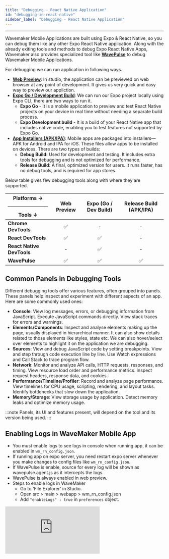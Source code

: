 ```yaml
---
title: "Debugging - React Native Application"
id: "debugging-in-react-native"
sidebar_label: "Debugging - React Native Application"
---
```

---

Wavemaker Mobile Applications are built using Expo & React Native, so you can debug them like any other Expo React Native application. Along with the already exiting tools and methods to debug Expo React Native Apps, Wavemaker also provides specialized tool like **[WavePulse](#wavepulse)** to debug Wavemaker Mobile Applications.

For debugging we can run application in following ways.

- **[Web Preview](test-run)**: In studio, the application can be previewed on web browser at any point of development. It gives us very quick and easy way to preview our appliction.
- **[Expo Go / Development Build](expo-debug)**: We can run our Expo project locally using Expo CLI, there are two ways to run it.
    - **Expo Go** - It is a mobile application to preview and test React Native projects on your device in real time without needing a separate build process.
    - **Expo Development build** - It is a build of your React Native app that includes native code, enabling you to test features not supported by Expo Go.
- **[App Installers (APK/IPA)](build-installers)**: Mobile apps are packaged into installers—APK for Android and IPA for iOS. These files allow apps to be installed on devices. There are two types of builds:
  - **Debug Build:** Used for development and testing. It includes extra tools for debugging and is not optimized for performance.
  - **Release Build:** A final, optimized version for users. It runs faster, has no debug tools, and is required for app stores.

Below table gives few debugging tools along with where they are supported.

| Platforms → <hr style={{margin:0}}/> Tools ↓ | Web Preview | Expo (Go / Dev Build) | Release Build (APK/IPA) |
| ------ | :-----: | :-----: | :-----: |
| **Chrome DevTools** | ✅ | - | - |
| **React DevTools** | ✅ | ✅ | - |
| **React Native DevTools** | - | ✅ | - |
| **WavePulse** | ✅ | ✅ | ✅ |

## Common Panels in Debugging Tools

Different debugging tools offer various features, often grouped into panels. These panels help inspect and experiment with different aspects of an app. Here are some commonly used ones:

- **Console**: View log messages, errors, or debugging information from JavaScript. Execute JavaScript commands directly. View stack traces for errors and warnings.
- **Elements/Components**: Inspect and analyse elements making up the page, usually displayed in hierarchical manner. It can also show details related to those elements like styles, state etc. We can also hover/select over elements to highlight it on the application we are debugging.
- **Sources**: View and debug JavaScript code by setting breakpoints. View and step through code execution line by line. Use Watch expressions and Call Stack to trace program flow.
- **Network**: Monitor and analyze API calls, HTTP requests, responses, and timing. View resource load order and performance metrics. Inspect request headers, response data, and cookies.
- **Performance/Timeline/Profiler**: Record and analyze page performance. View timelines for CPU usage, scripting, rendering, and layout tasks. Identify bottlenecks that slow down the application.
- **Memory/Storage**: View storage usage by application. Detect memory leaks and optimize memory usage.

:::note
Panels, its UI and features present, will depend on the tool and its version being used.
:::

## Enabling Logs in WaveMaker Mobile App

- You must enable logs to see logs in console when running app, it can be enabled in `wm_rn_config.json`.
- If running app on expo server, you need restart expo server whenever you make changes to config files like `wm_rn_config.json`.
- If WavePulse is enable, source for every log will be shown as wavepulse.agent.js as it intercepts the logs.
- WavePulse is always enabled in web preview.
- Steps to enable logs in WaveMaker
  - Go to 'File Explorer' in Studio.
  - Open src > main > webapp > wm_rn_config.json
  - Add `"enableLogs" : true` in `preferences` object.

<div style={{ position: "relative", paddingBottom: "56.25%" }}>
  <iframe
    style={{
      width: "100%",
      height: "100%",
      position: "absolute",
      left: 0,
      top: 0
    }}
    src="https://embed.app.guidde.com/playbooks/ce8XxiZkyG1R6rRNZ7HXKC"
    title="guide to show how to enable logs in wavemaker mobile apps"
    frameBorder={0}
    referrerPolicy="unsafe-url"
    allowFullScreen="true"
    allow="clipboard-write"
    sandbox="allow-popups allow-popups-to-escape-sandbox allow-scripts allow-forms allow-same-origin allow-presentation"
  />
</div>

## Debugging Tools

### Chrome DevTools

Chrome DevTools is a built-in debugging tool present in Chrome browser which helps to inspect, analyze, edit and debug web applications directly in the browser. We can use it to inspect and debug Wavemaker mobile applications, by launching it in web preview in the browser.

#### Panels Available
- Console, Elements (shows HTML), Sources, Network, Performance, Memory, Application etc.

<details>
<summary>Key Features & Limitations</summary>

**Key Features**
- Works with web preview, which we can launch very quickly and easily while developing app in the Wavemaker studio.
- Inspecting elements and their styles. Can be used to edit CSS to quickly debug style issues.
- Viewing logs and executing JS directly in console.
- Monitoring network activity.
- Viewing & debugging JS source by setting breakpoints in the Source Panel.

**Limitations**
- In Elements panel it shows HTML elements, not the React components of our application.
- Can't debug native features as they don't work on web preview.

</details>

#### Using Chrome DevTools

- Open the project in studio and click on 'Preview' button at the top, to launch web preview.
- After web preview is loaded, click on 'REMOVE TOOLBAR'.
- Right click anywhere on the page and click on **Inspect**.
- Chrome DevTools will be opened. Its docking position and size is customizable and depends on your settings.
- In Sources Panel, you can view and debug page scripts easily. For this, press Ctrl+P or Cmd+P and enter the page name.
<div style={{ position: "relative", paddingBottom: "56.25%" }}>
  <iframe
    style={{
      width: "100%",
      height: "100%",
      position: "absolute",
      left: 0,
      top: 0
    }}
    src="https://embed.app.guidde.com/playbooks/kBN1AsvKu66Eb9tE9QVaBX"
    title="Chrome DevTools Walkthrough in Web Preview for WM Mobile App"
    frameBorder={0}
    referrerPolicy="unsafe-url"
    allowFullScreen="true"
    allow="clipboard-write"
    sandbox="allow-popups allow-popups-to-escape-sandbox allow-scripts allow-forms allow-same-origin allow-presentation"
  />
</div>

<br/>

:::note
Most modern browsers ships with their own DevTools, with similar features. If using any other browser, please check documentation for their DevTools.
:::

### React DevTools

React DevTools is a debugging tool that is used to debug React and React Native Apps. It can be used in browser by installing its extension.

#### Panels Available
- Components - Shows React components in hierarchical manner along with its props (Data passed to that component from its parent) and state (Data that the component manages itself, which can change over time and triggers the component to re-render when updated).
- Profiler - Collects timing information about each component that’s rendered in order to identify performance bottlenecks.

<details>
<summary>Key Features</summary>

**Key Features**
- It can be used along with Chrome DevTools, its Component Panel gives react compoennets unlike Chrome DevTools, which gives HTML in its Elements Panel. This can very useful while debugging in web preview as we can analyse react components composing our app along with its state and props.
- You can also edit state and prop value in ⚛️ Components Panel.

</details>

#### Using React DevTools

<details>
<summary>Installation</summary>

- React DevTools can be installed as extension in [Chrome](https://chrome.google.com/webstore/detail/react-developer-tools/fmkadmapgofadopljbjfkapdkoienihi?hl=en), [Firefox](https://addons.mozilla.org/en-US/firefox/addon/react-devtools/) and [Edge](https://microsoftedge.microsoft.com/addons/detail/react-developer-tools/gpphkfbcpidddadnkolkpfckpihlkkil) Browser.
- Here we are installing in Chrome, for Firefox and Edge, steps will be similar.
- For other browsers it can be installed with npm. [Learn More](https://react.dev/learn/react-developer-tools)

<div style={{ position: "relative", paddingBottom: "56.25%" }}>
  <iframe
    style={{
      width: "100%",
      height: "100%",
      position: "absolute",
      left: 0,
      top: 0
    }}
    src="https://embed.app.guidde.com/playbooks/1sMAWFG2RXrYq82p693aMW"
    title="Installing React DevTools"
    frameBorder={0}
    referrerPolicy="unsafe-url"
    allowFullScreen="true"
    allow="clipboard-write"
    sandbox="allow-popups allow-popups-to-escape-sandbox allow-scripts allow-forms allow-same-origin allow-presentation"
  />
</div>
</details>

- Once installation is complete, launch the application web preview and click on "REMOVE TOOLBAR".
- Right click anywhere on the page and click on **Inspect**. This will open browser's DevTools.
- The DevTools will now have two new panels '⚛️ Components' & '⚛️ Profiler' will be present in browser devtools.
- In ⚛️ Components panel, by selecting a component in the component tree, you can inspect and edit its current props and state in the panel on the right.
- In style details, there is a trace object. Trace object contains sources that participated in the preparation of the final style. In the trace object, styles of later sources are overridden by the former sources.
- Along with WaveMaker components it shows many other wrapper components. If you only want to see WaveMaker components, use fitler `^(?!Wm)` to filter out all components except WaveMaker Components.
TO DO (edit the video properly)
<div style={{ position: "relative", paddingBottom: "56.25%" }}>
  <iframe
    style={{
      width: "100%",
      height: "100%",
      position: "absolute",
      left: 0,
      top: 0
    }}
    src="https://embed.app.guidde.com/playbooks/rJEJEs4wGrcAJexguS9LE9"
    title="React DevTools Walkthrogh"
    frameBorder={0}
    referrerPolicy="unsafe-url"
    allowFullScreen="true"
    allow="clipboard-write"
    sandbox="allow-popups allow-popups-to-escape-sandbox allow-scripts allow-forms allow-same-origin allow-presentation"
  />
</div>

### React Native DevTools
React Native DevTools is a newly launched debgging tool specifically to debug react native apps.

:::note
Available for applications using Expo 52 (WaveMaker 11.10.0) or higher. For earlier versions old debugger along with React DevTools can be used. Press `j` for old debugger and `shift` + `m` > "Open React devtools", in terminal where Expo CLI is running to open old debugger and React DevTools respectively.
:::

#### Panels Available
- Console, Sources, Memory, Components (shows React components), Profiler, Network

<details>
<summary>Key Features</summary>

**Key Features**  
- It can be used to debug native builds of the app running on physical and virtual devices. This also enables debugging of native features, which isn't possible with the web preview.  
- It allows debugging of an application locally while running using Expo CLI, connected to WaveMaker Studio through `wm-reactnative sync`. This enables you to make changes in the studio, which will reflect on the app running on a physical/virtual device and can be debugged with React Native DevTools in real-time.  

</details>

#### Using React Native DevTools

:::note
React Native DevTools requires either Google Chrome or Microsoft Edge installed.
:::

- Run the application in Expo Go/Dev Build using Expo CLI.
- Press `j` in the terminal where Expo CLI is running, this will launch React Native DevTools.
- Its ⚛️ Component and ⚛️ Profiler panels comes from React DevTools and have the same features as React DevTools.  
- Its Console, Sources, Memory and Network Panel works similarly as in Chrome DevTools.

<div style={{ position: "relative", paddingBottom: "56.25%" }}>
  <iframe
    style={{
      width: "100%",
      height: "100%",
      position: "absolute",
      left: 0,
      top: 0
    }}
    src="https://embed.app.guidde.com/playbooks/qN3ypGfED7Yy8p9n2rcZNo"
    title="React Native DevTools"
    frameBorder={0}
    referrerPolicy="unsafe-url"
    allowFullScreen="true"
    allow="clipboard-write"
    sandbox="allow-popups allow-popups-to-escape-sandbox allow-scripts allow-forms allow-same-origin allow-presentation"
  />
</div>
<br />

:::tip
- Press `?` in terminal where Expo CLI is running to view all available options. Press `shift` + `m` here to see more tools like 'Inspect elements', 'Toggle performance monitor', 'Toggle developer menu', 'Open React devtools' and more. 
- Use Element Inspector of React Native Dev Menu, to hover and select components. To turn it on or off select it from more tools. You can also toggle it from React Dev Menu which can be opened by shaking the device, or by pressing `m` in terminal where Expo CLI is running.
:::

Refer React Native DevTools official docs to [learn more](https://reactnative.dev/docs/react-native-devtools).

### WavePulse

WavePulse is a debugging tool designed specifically for apps built using Wavemaker Mobile studio. 

#### Panels Available
- Console, Elements (shows WaveMaker Components), Network, Timeline, Storage, Info

<details>
<summary>Key Features & Limitations</summary>

**Key Features**  
- In the Elements panel, it shows only WaveMaker components along with their properties and styles.  
- The Timeline displays the page and WaveMaker service variable load time, along with other network requests.  
- Debugging session data can be easily exported and imported to resume the session later or share it with others.  
- The Storage Panel directly shows the app's local storage.  
- It can be used to debug release builds of the application (APK/IPA).  

**Limitations**  
- The Source Panel is not available for debugging JavaScript.  
- All displayed data is read-only. Values like state, styles, etc., cannot be edited in the tool to see changes in the running app.  

</details>

### Enabling WavePulse in WaveMaker Mobile App

- WavePulse must be enabled in the project to use it for debugging the application, it can be enabled in `wm_rn_config.json`.
- If running app on expo server, you need restart expo server whenever you make changes to config files like `wm_rn_config.json`.
- If WavePulse is enable, source for every log will be shown as wavepulse.agent.js as it intercepts the logs.
- WavePulse is always enabled in web preview.
- Steps to enable WavePulse in WaveMaker
  - Go to 'File Explorer' in Studio.
  - Open src > main > webapp > wm_rn_config.json
  - Add `"enableWavePulse" : true` in `preferences` object.

<div style={{ position: "relative", paddingBottom: "56.25%" }}>
  <iframe
    style={{
      width: "100%",
      height: "100%",
      position: "absolute",
      left: 0,
      top: 0
    }}
    src="https://embed.app.guidde.com/playbooks/eNEZKgeMjr2cHEwvb8kNSq"
    title="Enable WavePulse in WaveMaker Mobile App"
    frameBorder={0}
    referrerPolicy="unsafe-url"
    allowFullScreen="true"
    allow="clipboard-write"
    sandbox="allow-popups allow-popups-to-escape-sandbox allow-scripts allow-forms allow-same-origin allow-presentation"
  />
</div>

### Connecting WavePulse
  - Connecting WavePulse with Web Preview.
    - Launch Web Preview of the app, click on "REMOVE TOOLBAR" once the preview loads.
    - Open [WavePulse](https://apps.wavemakeronline.com/wavepulse/client/) in another tab, it will start a new session in WavePulse.
    - Select 'Connect to Web Preview" from the dropdown.
    - Copy the code generated, to connect Web Preview with this session of WavePulse.
    - Go back to the tab where Web Preview is running, and open Console Panel in the devloper tools by pressing `Cmd` + `option` + `j` (Mac) / `Ctrl` + `shift` + `j` (Windows / Linux).
    - Paste the code copied from WavePulse in the Console Panel, and press enter to initiate connection the WavePulse session started earlier.
    - Web Preview is now connected with WavePulse session started earlier.
    - You can now use WavePulse to debug your application.

<div style={{ position: "relative", paddingBottom: "56.25%" }}>
  <iframe
    style={{
      width: "100%",
      height: "100%",
      position: "absolute",
      left: 0,
      top: 0
    }}
    src="https://embed.app.guidde.com/playbooks/1tKCbzKBWYEgis3ZjfXhRQ"
    title="Connecting Web Preview with WavePulse"
    frameBorder={0}
    referrerPolicy="unsafe-url"
    allowFullScreen="true"
    allow="clipboard-write"
    sandbox="allow-popups allow-popups-to-escape-sandbox allow-scripts allow-forms allow-same-origin allow-presentation"
  />
</div>

<br />

  - Connecting with app running on physical/virtual device (Expo dev build / Debug & Realease apk/ipa).
    - Run the application in Expo Dev Build using Expo CLI.
    - If using apk/ipa, install the app on device. If apk/ipa is built in debug mode ensure it is connecetd with Expo CLI in Dev Build mode.
    - Open [WavePulse](https://apps.wavemakeronline.com/wavepulse/client/) in a browser, it will start a new session in WavePulse.
    - Ensure 'Connect to APK or IPA" is selected from the dropdown.
    - Enter the application id for the application, this will generate QR code and coonnection link for app with given Application ID and this WavePulse session. (You can find application id in studio. Settings > Build Preferences > Application Properties > Application ID).
    - Close the application on device if it is already running.
    - Scan the QR code generated from the device, to launch the app and initiate WavePulse connection. Alternatively, you can code link given below QR code and open it in the browser of your device to do the same.
    - A pop up will appear once the application is launched, asking for permission to connect with the WavePulse session started earlier. Press 'Yes' to initiate connection.
    - WavePulse is not connected. You can now use WavePulse to debug your application.

<div style={{ position: "relative", paddingBottom: "56.25%" }}>
  <iframe
    style={{
      width: "100%",
      height: "100%",
      position: "absolute",
      left: 0,
      top: 0
    }}
    src="https://embed.app.guidde.com/playbooks/nLGL8FgNiBkhPfTbVgLnRY"
    title="Connecting WavePulse with iOS Sim"
    frameBorder={0}
    referrerPolicy="unsafe-url"
    allowFullScreen="true"
    allow="clipboard-write"
    sandbox="allow-popups allow-popups-to-escape-sandbox allow-scripts allow-forms allow-same-origin allow-presentation"
  />
</div>

#### Using WavePulse
- After launching WavePulse, you can select three options from the dropdown.
  1. Connect to APK or IPA - To connect with app running through Expo CLI in dev build or to connect with apk/ipa.
  2. Connect to Web Preview - To connect with app running in Web Preview.
  3. Import Data - To import previously exported WavePulse debugging data. This enables you to save data from a debugging session and use same data later on. 
- In Console Panel you can view all the logs, search for specific logs, clear all current logs and filter them by selecting types to show on upper right corner button.
- Elements Panel will show all WaveMaker components composing the page currently opened in the app. It will auto update when there is any change in the app running.
  - You can hover/select over the components shown here to highlight it in the app running on device.
  - When any component is selected in Elements Panel, its Properties and Styles will be shown on the right side of Elemets Panel.
  - Properties will show the Properties for widget as configured in the project in WaveMaker Studio.
  - Styles have a dropdown which can be used to select class for specific part of a widget to see classes applied on that part.
- Network Panel shows all network calls made by the application. You can click on any request to se its details like "Header", "Response" etc. You can also fiter request by selecting types to show on upper right corner button.
- Timeline Panel shows recorded time intervals for various events like page load, network calls, service variables etc. You can also use filters to filter specific types of events or time interval.
- Storage Panel will app's local storage. To see latest data, you can use refresh button on upper right corner.
- Info Panel will show metadata related to app, you can use refresh button on upper right corner.
- To export current debugging session you can click om export button on the bottom right corner of the WavePulse.

<div style={{ position: "relative", paddingBottom: "56.25%" }}>
  <iframe
    style={{
      width: "100%",
      height: "100%",
      position: "absolute",
      left: 0,
      top: 0
    }}
    src="https://embed.app.guidde.com/playbooks/oa96srQW46ksPkRQMAKHPC"
    title="WavePulse walkthrough"
    frameBorder={0}
    referrerPolicy="unsafe-url"
    allowFullScreen="true"
    allow="clipboard-write"
    sandbox="allow-popups allow-popups-to-escape-sandbox allow-scripts allow-forms allow-same-origin allow-presentation"
  />
</div>
<br />

:::danger
You can use WavePulse to debug apk/ipa built in release mode for testing. However, it is advised to disable WavePulse, in builds for distribution including Play store or App Store submissions.
:::

- Dive Deeper into [WavePulse](wavepulse).

## Debugging Android/iOS Specific Native Code
- All the tools mentioned here, including React Native DevTools, are designed for debugging JavaScript and React-related issues. To inspect React Native’s underlying platform layers (e.g., for Native Modules), use Android Studio for Android and Xcode for iOS. Learn more [here](https://reactnative.dev/docs/debugging-native-code).
- You can also run and debug the app directly in Android Studio or Xcode. Please check their respective documentation for detailed instructions.

## Reference
- [Expo Docs](https://docs.expo.dev/debugging/errors-and-warnings/)
- [React Native Docs](https://reactnative.dev/docs/debugging)
